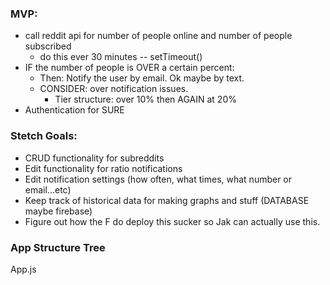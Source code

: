 
### MVP:
* call reddit api for number of people online and number of people subscribed
  * do this ever 30 minutes -- setTimeout()
* IF the number of people is OVER a certain percent:
  * Then: Notify the user by email. Ok maybe by text. 
  * CONSIDER: over notification issues.
    * Tier structure: over 10% then AGAIN at 20%
* Authentication for SURE


### Stetch Goals:

* CRUD functionality for subreddits
* Edit functionality for ratio notifications
* Edit notification settings (how often, what times, what number or email...etc)
* Keep track of historical data for making graphs and stuff (DATABASE maybe firebase)
* Figure out how the F do deploy this sucker so Jak can actually use this. 

### App Structure Tree

App.js


